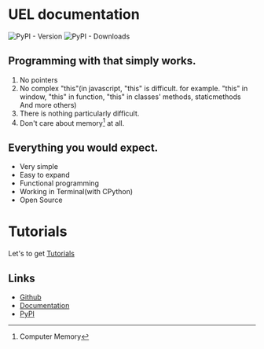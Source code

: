 <!-- The index of UEL Documentation -->

# UEL documentation

![PyPI - Version](https://img.shields.io/pypi/v/uel)
![PyPI - Downloads](https://img.shields.io/pypi/dm/uel)

## Programming with that simply works.

1. No pointers
2. No complex "this"(in javascript, "this" is difficult. for example. "this" in window, "this" in function, "this" in classes' methods, staticmethods And more others)
3. There is nothing particularly difficult.
4. Don't care about memory[^1] at all.

## Everything you would expect.

* Very simple
* Easy to expand
* Functional programming
* Working in Terminal(with CPython)
* Open Source

# Tutorials
Let's to get [Tutorials](tutorial.md)

## Links
- [Github](https://github.com/user-11150/puel)
- [Documentation](https://user-11150.github.io/puel)
- [PyPI](https://pypi.org/project/uel)

 [^1]: Computer Memory
